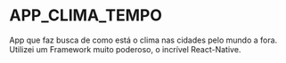 # APP_CLIMA_TEMPO
App que faz busca de como está o clima nas cidades pelo mundo a fora. Utilizei um Framework muito poderoso, o incrível React-Native.
